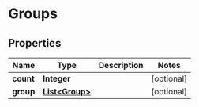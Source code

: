 
# Groups

## Properties
Name | Type | Description | Notes
------------ | ------------- | ------------- | -------------
**count** | **Integer** |  |  [optional]
**group** | [**List&lt;Group&gt;**](Group.md) |  |  [optional]




